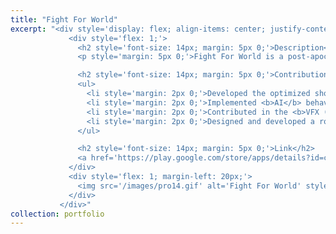 ```yaml
---
title: "Fight For World"
excerpt: "<div style='display: flex; align-items: center; justify-content: space-between; font-size: 14px;'>
             <div style='flex: 1;'>
               <h2 style='font-size: 14px; margin: 5px 0;'>Description</h2>
               <p style='margin: 5px 0;'>Fight For World is a post-apocalyptic action game where players take on the role of a sci-fi soldier fighting through toxic environments filled with radioactive creatures. Players engage in intense combat using various weapons, strategically deploy turrets for defense, and upgrade their soldier’s stats and equipment with collected coins and radiation tokens. The game features challenging boss battles and a unique area liberation mechanic, where players cleanse radiation zones by defeating enemies and destroying their nests. The gameplay blends fast-paced action with strategic decision-making to deliver an immersive and engaging experience.</p>

               <h2 style='font-size: 14px; margin: 5px 0;'>Contribution</h2>
               <ul>
                 <li style='margin: 2px 0;'>Developed the optimized shooting mechanics, dynamic hoard spawning system using <b>object pooling</b> technique to deliver engaging experience</li>
                 <li style='margin: 2px 0;'>Implemented <b>AI</b> behavior and <b>path finding</b> mechanism</li>
                 <li style='margin: 2px 0;'>Contributed in the <b>VFX (shaders and particle systems)</b> and sounds to significantly improve game feel</li>
                 <li style='margin: 2px 0;'>Designed and developed a robust save system to manage stats</li>
               </ul>

               <h2 style='font-size: 14px; margin: 5px 0;'>Link</h2>
               <a href='https://play.google.com/store/apps/details?id=com.bigbang.fightforworld'>Download</a>
             </div>
             <div style='flex: 1; margin-left: 20px;'>
               <img src='/images/pro14.gif' alt='Fight For World' style='max-width: 100%;'>
             </div>
           </div>"
collection: portfolio
---
```


